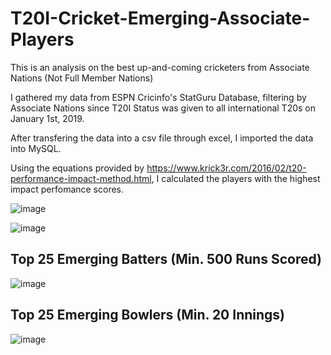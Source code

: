 # T20I-Cricket-Emerging-Associate-Players
This is an analysis on the best up-and-coming cricketers from Associate Nations (Not Full Member Nations)

I gathered my data from ESPN Cricinfo's StatGuru Database, filtering by Associate Nations since T20I Status was given to all international T20s on January 1st, 2019.

After transfering the data into a csv file through excel, I imported the data into MySQL.

Using the equations provided by https://www.krick3r.com/2016/02/t20-performance-impact-method.html, I calculated the players with the highest impact perfomance scores.

![image](https://github.com/user-attachments/assets/5f3edc65-ed0a-4147-8c37-a3724775cd11)


![image](https://github.com/user-attachments/assets/b90761bd-f7d2-4734-a521-5dea2cc7c077)


## Top 25 Emerging Batters (Min. 500 Runs Scored)

![image](https://github.com/user-attachments/assets/9f593b2d-ba3d-4c92-9766-ccc50d4b854d)

## Top 25 Emerging Bowlers (Min. 20 Innings)
![image](https://github.com/user-attachments/assets/5ef974af-8e7a-4f70-bf84-cc1c79085ea5)


